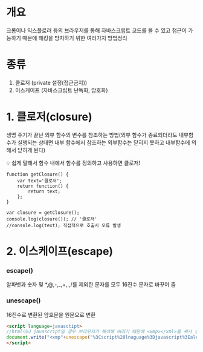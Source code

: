 # 개요
크롬이나 익스플로러 등의 브라우저를 통해 자바스크립트 코드를 볼 수 있고 접근이 가능하기 때문에 해킹을 방지하기 위한 여러가지 방법정리

# 종류
1. 클로저 (private 설정(접근금지))
2. 이스케이프 (자바스크립트 난독화, 암호화)

# 1. 클로저(closure)
생명 주기가 끝난 외부 함수의 변수를 참조하는 방법(외부 함수가 종료되더라도 내부함수가 실행되는 상태면 내부 함수에서 참조하는 외부함수는 닫히지 못하고 내부함수에 의해서 닫히게 된다)

💡 쉽게 말해서 함수 내에서 함수를 정의하고 사용하면 클로저!

```
function getClosure() {
	var text='클로저';
	return function() {
		return text;
	};
}

var closure = getClosure();
console.log(closure()); // '클로저'
//console.log(text); 직접적으로 호출시 오류 발생
```

# 2. 이스케이프(escape)
### escape()

알파벳과 숫자 및 *,@,-,_,+,.,/를 제외한 문자를 모두 16진수 문자로 바꾸어 줌

### unescape()

16진수로 변환된 암호문을 원문으로 변환

```html
<script language=javasctipt>
//html이나 javascript일 경우 브라우저가 해석해 버리기 때문에 <xmp></xml>을 써서 실행을 안시키고 소스 출력
document.write("<xmp"+unescape("%3Cscript%20lnaguage%3Djavascript%3Ealert%28%27d%27%29%3B%3C/script%3E")+"</xmp>");
</script>
```